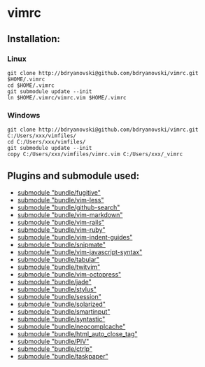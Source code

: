 # vimrc

## Installation:

### Linux
```
git clone http://bdryanovski@github.com/bdryanovski/vimrc.git $HOME/.vimrc
cd $HOME/.vimrc
git submodule update --init
ln $HOME/.vimrc/vimrc.vim $HOME/.vimrc
```

### Windows
```
git clone http://bdryanovski@github.com/bdryanovski/vimrc.git C:/Users/xxx/vimfiles/
cd C:/Users/xxx/vimfiles/
git submodule update --init
copy C:/Users/xxx/vimfiles/vimrc.vim C:/Users/xxx/_vimrc
```

## Plugins and submodule  used: 
* [submodule "bundle/fugitive"](http://github.com/tpope/vim-fugitive.git) 
* [submodule "bundle/vim-less"](http://github.com/groenewege/vim-less.git) 
* [submodule "bundle/github-search"](http://github.com/gmarik/github-search.vim.git) 
* [submodule "bundle/vim-markdown"](http://github.com/tpope/vim-markdown.git) 
* [submodule "bundle/vim-rails"](http://github.com/tpope/vim-rails.git) 
* [submodule "bundle/vim-ruby"](http://github.com/vim-ruby/vim-ruby.git) 
* [submodule "bundle/vim-indent-guides"](http://github.com/nathanaelkane/vim-indent-guides.git) 
* [submodule "bundle/snipmate"](http://github.com/msanders/snipmate.vim) 
* [submodule "bundle/vim-javascript-syntax"](https://github.com/jelera/vim-javascript-syntax.git) 
* [submodule "bundle/tabular"](https://github.com/godlygeek/tabular.git) 
* [submodule "bundle/twitvim"](https://github.com/vim-scripts/TwitVim.git) 
* [submodule "bundle/vim-octopress"](https://github.com/tangledhelix/vim-octopress.git) 
* [submodule "bundle/jade"](https://github.com/digitaltoad/vim-jade.git) 
* [submodule "bundle/stylus"](https://github.com/wavded/vim-stylus.git) 
* [submodule "bundle/session"](https://github.com/xolox/vim-session.git) 
* [submodule "bundle/solarized"](https://github.com/altercation/vim-colors-solarized.git) 
* [submodule "bundle/smartinput"](https://github.com/kana/vim-smartinput.git) 
* [submodule "bundle/syntastic"](https://github.com/scrooloose/syntastic.git) 
* [submodule "bundle/neocomplcache"](https://github.com/Shougo/neocomplcache.git) 
* [submodule "bundle/html_auto_close_tag"](https://github.com/vim-scripts/HTML-AutoCloseTag.git) 
* [submodule "bundle/PIV"](https://github.com/spf13/PIV.git) 
* [submodule "bundle/ctrlp"](https://github.com/kien/ctrlp.vim.git) 
* [submodule "bundle/taskpaper"](https://github.com/davidoc/taskpaper.vim.git) 


